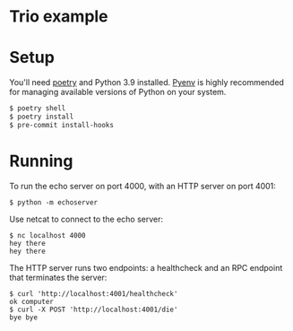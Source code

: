 Trio example
============

# Setup

You'll need [poetry](https://python-poetry.org/) and Python 3.9 installed.
[Pyenv](https://github.com/pyenv/pyenv) is highly recommended for managing available
versions of Python on your system.

```sh
$ poetry shell
$ poetry install
$ pre-commit install-hooks
``` 

# Running

To run the echo server on port 4000, with an HTTP server on port 4001:

```
$ python -m echoserver
```

Use netcat to connect to the echo server:

```
$ nc localhost 4000
hey there
hey there
```

The HTTP server runs two endpoints: a healthcheck and an RPC endpoint that
terminates the server:

```
$ curl 'http://localhost:4001/healthcheck'
ok computer
$ curl -X POST 'http://localhost:4001/die'
bye bye
```

